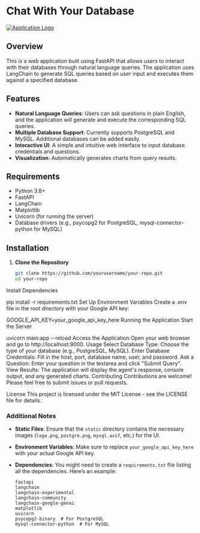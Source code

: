 # Chat With Your Database

[![Application Logo](https://github.com/MagicDash91/ML-Engineering-Project/raw/main/static/chat.png)](https://github.com/MagicDash91/ML-Engineering-Project/blob/main/Chat%20with%20Your%20Database/static/chat.png)

## Overview

This is a web application built using FastAPI that allows users to interact with their databases through natural language queries. The application uses LangChain to generate SQL queries based on user input and executes them against a specified database.

## Features

- **Natural Language Queries**: Users can ask questions in plain English, and the application will generate and execute the corresponding SQL queries.
- **Multiple Database Support**: Currently supports PostgreSQL and MySQL. Additional databases can be added easily.
- **Interactive UI**: A simple and intuitive web interface to input database credentials and questions.
- **Visualization**: Automatically generates charts from query results.

## Requirements

- Python 3.8+
- FastAPI
- LangChain
- Matplotlib
- Uvicorn (for running the server)
- Database drivers (e.g., psycopg2 for PostgreSQL, mysql-connector-python for MySQL)

## Installation

1. **Clone the Repository**

   ```bash
   git clone https://github.com/yourusername/your-repo.git
   cd your-repo
Install Dependencies

pip install -r requirements.txt
Set Up Environment Variables Create a .env file in the root directory with your Google API key:

GOOGLE_API_KEY=your_google_api_key_here
Running the Application
Start the Server

uvicorn main:app --reload
Access the Application Open your web browser and go to http://localhost:9000.
Usage
Select Database Type: Choose the type of your database (e.g., PostgreSQL, MySQL).
Enter Database Credentials: Fill in the host, port, database name, user, and password.
Ask a Question: Enter your question in the textarea and click "Submit Query".
View Results: The application will display the agent's response, console output, and any generated charts.
Contributing
Contributions are welcome! Please feel free to submit issues or pull requests.

License
This project is licensed under the MIT License - see the LICENSE file for details.



### Additional Notes

- **Static Files**: Ensure that the `static` directory contains the necessary images (`logo.png`, `postgre.png`, `mysql.avif`, etc.) for the UI.
- **Environment Variables**: Make sure to replace `your_google_api_key_here` with your actual Google API key.
- **Dependencies**: You might need to create a `requirements.txt` file listing all the dependencies. Here’s an example:

  ```plaintext
  fastapi
  langchain
  langchain-experimental
  langchain-community
  langchain-google-genai
  matplotlib
  uvicorn
  psycopg2-binary  # For PostgreSQL
  mysql-connector-python  # For MySQL
